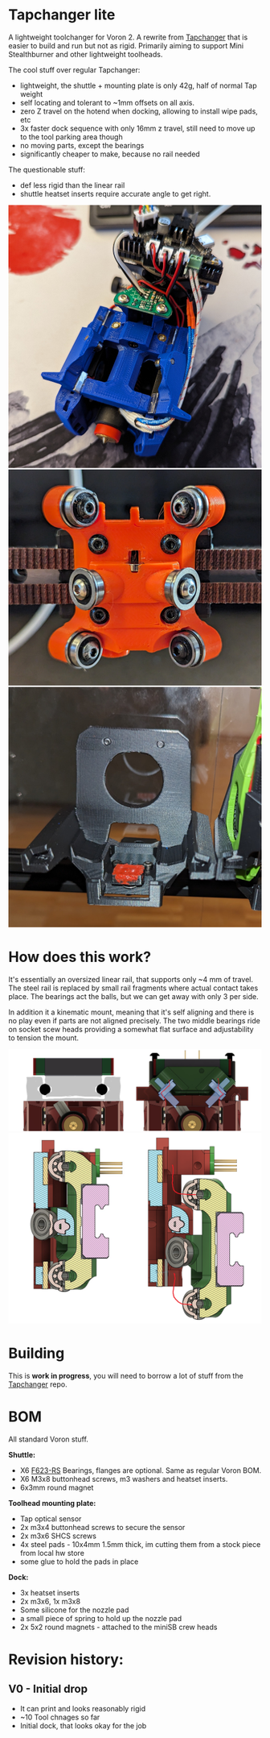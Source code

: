 # Tapchanger lite

A lightweight toolchanger for Voron 2. A rewrite from [Tapchanger](https://github.com/viesturz/tapchanger) that is easier to build and run but not as rigid. Primarily aiming to support Mini Stealthburner and other lightweight toolheads.

The cool stuff over regular Tapchanger:


- lightweight, the shuttle + mounting plate is only 42g, half of normal Tap weight
- self locating and tolerant to ~1mm offsets on all axis.
- zero Z travel on the hotend when docking, allowing to install wipe pads, etc
- 3x faster dock sequence with only 16mm z travel, still need to move up to the tool parking area though
- no moving parts, except the bearings
- significantly cheaper to make, because no rail needed




The questionable stuff:

- def less rigid than the linear rail
- shuttle heatset inserts require accurate angle to get right.

![Preview](/Images/plate.jpg)
![Preview](/Images/shuttle.jpg)
![Preview](/Images/dock.jpg)

# How does this work?

It's essentially an oversized linear rail, that supports only ~4 mm of travel.
The steel rail is replaced by small rail fragments where actual contact takes place.
The bearings act the balls, but we can get away with only 3 per side.

In addition it a kinematic mount, meaning that it's self aligning and there is no play even if parts are not aligned precisely.
The two middle bearings ride on socket scew heads providing a somewhat flat surface and adjustability to tension the mount.

![Preview](/Images/explain1.png)
![Preview](/Images/explain2.png)



# Building

This is **work in progress**, you will need to borrow a lot of stuff from the [Tapchanger](https://github.com/viesturz/) repo.

# BOM

All standard Voron stuff.

**Shuttle:**
 
 - X6 [F623-RS](https://google.com/search?q=F623-RS) Bearings, flanges are optional. Same as regular Voron BOM.
 - X6 M3x8 buttonhead screws, m3 washers and heatset inserts.
 - 6x3mm round magnet

**Toolhead mounting plate:**

 - Tap optical sensor
 - 2x m3x4 buttonhead screws to secure the sensor
 - 2x m3x6 SHCS screws
 - 4x steel pads - 10x4mm 1.5mm thick, im cutting them from a stock piece from local hw store
 - some glue to hold the pads in place


 **Dock:**

 - 3x heatset inserts
 - 2x m3x6, 1x m3x8
 - Some silicone for the nozzle pad
 - a small piece of spring to hold up the nozzle pad
 - 2x 5x2 round magnets - attached to the miniSB crew heads

# Revision history:

## V0 - Initial drop
 
 - It can print and looks reasonably rigid
 - ~10 Tool chnages so far
 - Initial dock, that looks okay for the job
